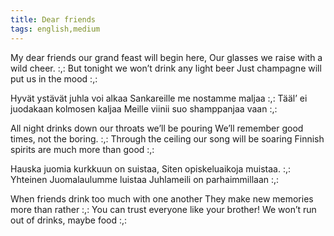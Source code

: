 ```yaml
---
title: Dear friends
tags: english,medium
---
```


My dear friends our grand feast will begin here,
Our glasses we raise with a wild cheer.
:,: But tonight we won’t drink any light beer
Just champagne will put us in the mood :,:

Hyvät ystävät juhla voi alkaa
Sankareille me nostamme maljaa
:,: Tääl’ ei juodakaan kolmosen kaljaa
Meille viinii suo shamppanjaa vaan :,:

All night drinks down our throats we’ll be
pouring
We’ll remember good times, not the boring.
:,: Through the ceiling our song will be soaring
Finnish spirits are much more than good :,:

Hauska juomia kurkkuun on suistaa,
Siten opiskeluaikoja muistaa.
:,: Yhteinen Juomalaulumme luistaa
Juhlameili on parhaimmillaan :,:

When friends drink too much with one another
They make new memories more than rather
:,: You can trust everyone like your brother!
We won’t run out of drinks, maybe food :,:
